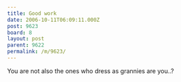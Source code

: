 ```yaml
---
title: Good work
date: 2006-10-11T06:09:11.000Z
post: 9623
board: 8
layout: post
parent: 9622
permalink: /m/9623/
---
```

You are not also the ones who dress as grannies are you..?
